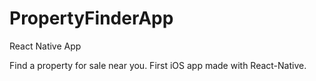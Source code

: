 # PropertyFinderApp
React Native App

Find a property for sale near you.
First iOS app made with React-Native.
